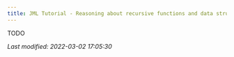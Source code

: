 ```yaml
---
title: JML Tutorial - Reasoning about recursive functions and data structures
---
```


TODO

_Last modified: 2022-03-02 17:05:30_